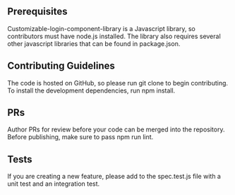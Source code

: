 ## Prerequisites

Customizable-login-component-library is a Javascript library, so contributors must have node.js installed. The library also requires several other javascript libraries that can be found in package.json.

## Contributing Guidelines
The code is hosted on GitHub, so please run git clone to begin contributing. To install the development dependencies, run npm install.

## PRs
Author PRs for review before your code can be merged into the repository. Before publishing, make sure to pass npm run lint.

## Tests
If you are creating a new feature, please add to the spec.test.js file with a unit test and an integration test.
